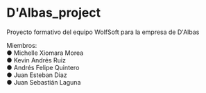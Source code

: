 # D'Albas_project
Proyecto formativo del equipo WolfSoft para la empresa de D'Albas
 
Miembros:<br>
● Michelle Xiomara Morea<br>
● Kevin Andrés Ruiz<br>
● Andrés Felipe Quintero<br>
● Juan Esteban Diaz<br>
● Juan Sebastián Laguna<br>
